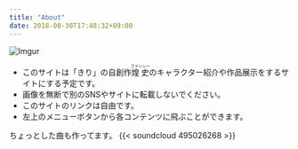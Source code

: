 ```yaml
---
title: "About"
date: 2018-08-30T17:48:32+09:00
---
```

![Imgur](https://i.imgur.com/2vcqTWb.png)

- このサイトは「きり」の自創作<ruby><rb>煌史</rb><rp>《</rp><rt>ファンシー</rt><rp>》</rp></ruby>のキャラクター紹介や作品展示をするサイトにする予定です。
- 画像を無断で別のSNSやサイトに転載しないでください。
- このサイトのリンクは自由です。
- 左上のメニューボタンから各コンテンツに飛ぶことができます。



ちょっとした曲も作ってます。
{{< soundcloud 495026268 >}}
